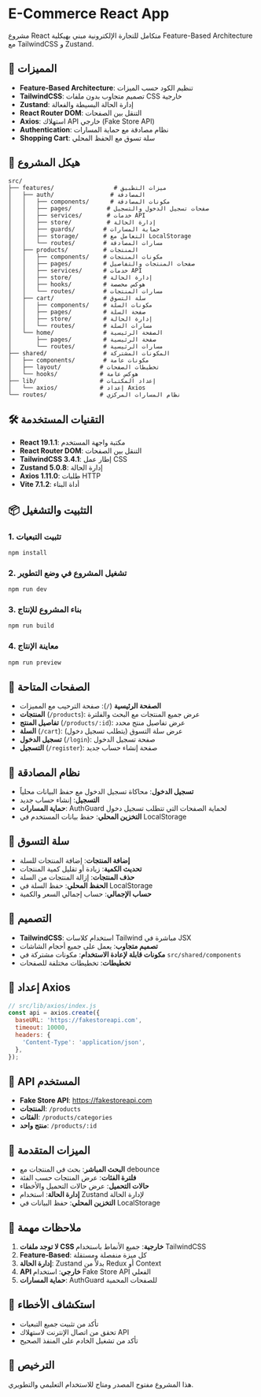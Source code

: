 # E-Commerce React App

مشروع React متكامل للتجارة الإلكترونية مبني بهيكلية Feature-Based Architecture مع TailwindCSS و Zustand.

## 🚀 المميزات

- **Feature-Based Architecture**: تنظيم الكود حسب الميزات
- **TailwindCSS**: تصميم متجاوب بدون ملفات CSS خارجية
- **Zustand**: إدارة الحالة البسيطة والفعالة
- **React Router DOM**: التنقل بين الصفحات
- **Axios**: استهلاك API خارجي (Fake Store API)
- **Authentication**: نظام مصادقة مع حماية المسارات
- **Shopping Cart**: سلة تسوق مع الحفظ المحلي

## 📁 هيكل المشروع

```
src/
├── features/                 # ميزات التطبيق
│   ├── auth/                # المصادقة
│   │   ├── components/      # مكونات المصادقة
│   │   ├── pages/          # صفحات تسجيل الدخول والتسجيل
│   │   ├── services/       # خدمات API
│   │   ├── store/          # إدارة الحالة
│   │   ├── guards/        # حماية المسارات
│   │   ├── storage/       # التعامل مع LocalStorage
│   │   └── routes/        # مسارات المصادقة
│   ├── products/          # المنتجات
│   │   ├── components/    # مكونات المنتجات
│   │   ├── pages/         # صفحات المنتجات والتفاصيل
│   │   ├── services/      # خدمات API
│   │   ├── store/         # إدارة الحالة
│   │   ├── hooks/         # هوكس مخصصة
│   │   └── routes/        # مسارات المنتجات
│   ├── cart/              # سلة التسوق
│   │   ├── components/    # مكونات السلة
│   │   ├── pages/         # صفحة السلة
│   │   ├── store/         # إدارة الحالة
│   │   └── routes/        # مسارات السلة
│   └── home/              # الصفحة الرئيسية
│       ├── pages/         # صفحة الرئيسية
│       └── routes/        # مسارات الرئيسية
├── shared/                # المكونات المشتركة
│   ├── components/        # مكونات عامة
│   ├── layout/           # تخطيطات الصفحات
│   └── hooks/            # هوكس عامة
├── lib/                  # إعداد المكتبات
│   └── axios/            # إعداد Axios
└── routes/               # نظام المسارات المركزي
```

## 🛠️ التقنيات المستخدمة

- **React 19.1.1**: مكتبة واجهة المستخدم
- **React Router DOM**: التنقل بين الصفحات
- **TailwindCSS 3.4.1**: إطار عمل CSS
- **Zustand 5.0.8**: إدارة الحالة
- **Axios 1.11.0**: طلبات HTTP
- **Vite 7.1.2**: أداة البناء

## 📦 التثبيت والتشغيل

### 1. تثبيت التبعيات

```bash
npm install
```

### 2. تشغيل المشروع في وضع التطوير

```bash
npm run dev
```

### 3. بناء المشروع للإنتاج

```bash
npm run build
```

### 4. معاينة الإنتاج

```bash
npm run preview
```

## 🎯 الصفحات المتاحة

- **الصفحة الرئيسية** (`/`): صفحة الترحيب مع المميزات
- **المنتجات** (`/products`): عرض جميع المنتجات مع البحث والفلترة
- **تفاصيل المنتج** (`/products/:id`): عرض تفاصيل منتج محدد
- **السلة** (`/cart`): عرض سلة التسوق (يتطلب تسجيل دخول)
- **تسجيل الدخول** (`/login`): صفحة تسجيل الدخول
- **التسجيل** (`/register`): صفحة إنشاء حساب جديد

## 🔐 نظام المصادقة

- **تسجيل الدخول**: محاكاة تسجيل الدخول مع حفظ البيانات محلياً
- **التسجيل**: إنشاء حساب جديد
- **حماية المسارات**: AuthGuard لحماية الصفحات التي تتطلب تسجيل دخول
- **التخزين المحلي**: حفظ بيانات المستخدم في LocalStorage

## 🛒 سلة التسوق

- **إضافة المنتجات**: إضافة المنتجات للسلة
- **تحديث الكمية**: زيادة أو تقليل كمية المنتجات
- **حذف المنتجات**: إزالة المنتجات من السلة
- **الحفظ المحلي**: حفظ السلة في LocalStorage
- **حساب الإجمالي**: حساب إجمالي السعر والكمية

## 🎨 التصميم

- **TailwindCSS**: استخدام كلاسات Tailwind مباشرة في JSX
- **تصميم متجاوب**: يعمل على جميع أحجام الشاشات
- **مكونات قابلة لإعادة الاستخدام**: مكونات مشتركة في `src/shared/components`
- **تخطيطات**: تخطيطات مختلفة للصفحات

## 🔧 إعداد Axios

```javascript
// src/lib/axios/index.js
const api = axios.create({
  baseURL: 'https://fakestoreapi.com',
  timeout: 10000,
  headers: {
    'Content-Type': 'application/json',
  },
});
```

## 📱 API المستخدم

- **Fake Store API**: https://fakestoreapi.com
- **المنتجات**: `/products`
- **الفئات**: `/products/categories`
- **منتج واحد**: `/products/:id`

## 🚀 الميزات المتقدمة

- **البحث المباشر**: بحث في المنتجات مع debounce
- **فلترة الفئات**: عرض المنتجات حسب الفئة
- **حالات التحميل**: عرض حالات التحميل والأخطاء
- **إدارة الحالة**: استخدام Zustand لإدارة الحالة
- **التخزين المحلي**: حفظ البيانات في LocalStorage

## 📝 ملاحظات مهمة

1. **لا توجد ملفات CSS خارجية**: جميع الأنماط باستخدام TailwindCSS
2. **Feature-Based**: كل ميزة منفصلة ومستقلة
3. **إدارة الحالة**: Zustand بدلاً من Redux أو Context
4. **API خارجي**: استخدام Fake Store API الفعلي
5. **حماية المسارات**: AuthGuard للصفحات المحمية

## 🐛 استكشاف الأخطاء

- تأكد من تثبيت جميع التبعيات
- تحقق من اتصال الإنترنت لاستهلاك API
- تأكد من تشغيل الخادم على المنفذ الصحيح

## 📄 الترخيص

هذا المشروع مفتوح المصدر ومتاح للاستخدام التعليمي والتطويري.